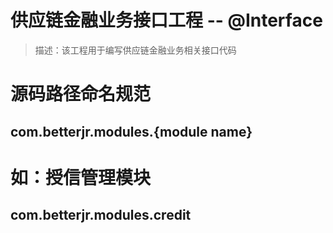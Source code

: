 # 供应链金融业务接口工程 -- @Interface
> 描述：该工程用于编写供应链金融业务相关接口代码

# 源码路径命名规范
## com.betterjr.modules.{module name}

# 如：授信管理模块
## com.betterjr.modules.credit
